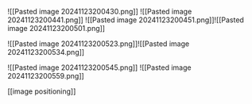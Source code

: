 ![[Pasted image 20241123200430.png]]
![[Pasted image 20241123200441.png]]
![[Pasted image 20241123200451.png]]![[Pasted image 20241123200501.png]]

![[Pasted image 20241123200523.png]]![[Pasted image 20241123200534.png]]

![[Pasted image 20241123200545.png]]
![[Pasted image 20241123200559.png]]

[[image positioning]]
